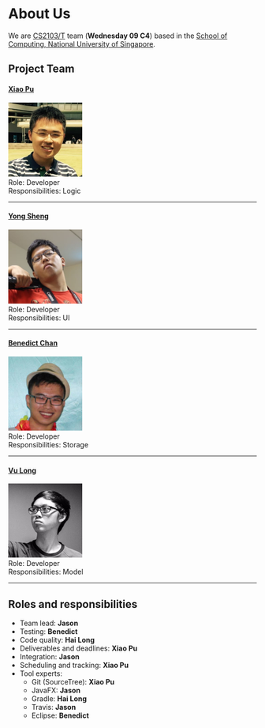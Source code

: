 # About Us

We are [CS2103/T](http://www.comp.nus.edu.sg/~cs2103/AY1617S1/) team (**Wednesday 09 C4**) based in the [School of Computing, National University of Singapore](http://www.comp.nus.edu.sg).

## Project Team

#### [Xiao Pu](https://github.com/xpdavid) <br>
<img src="images/pic_xiaopu.jpg" width="150"><br>
Role: Developer <br>
Responsibilities: Logic

-----

#### [Yong Sheng](https://github.com/JasonScourge)
<img src="images/pic_jason.jpg" width="150"><br>
Role: Developer <br>
Responsibilities: UI

-----

#### [Benedict Chan](https://github.com/Bendistocratic)
<img src="images/pic_benedict.jpg" width="150"><br>
Role: Developer <br>
Responsibilities: Storage

-----

#### [Vu Long](https://github.com/haiilong)
<img src="images/pic_hailong.jpg" width="150"><br>
Role: Developer <br>
Responsibilities: Model

-----

## Roles and responsibilities

- Team lead: **Jason**
- Testing: **Benedict**
- Code quality: **Hai Long**
- Deliverables and deadlines: **Xiao Pu**
- Integration: **Jason**
- Scheduling and tracking: **Xiao Pu**
- Tool experts:
	- Git (SourceTree): **Xiao Pu**
	- JavaFX: **Jason**
	- Gradle: **Hai Long**
	- Travis: **Jason**
	- Eclipse: **Benedict**
